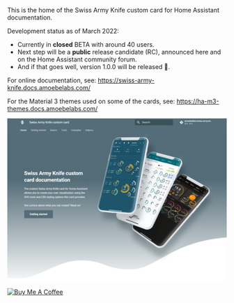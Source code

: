 This is the home of the Swiss Army Knife custom card for Home Assistant documentation.

Development status as of March 2022:

- Currently in **closed** BETA with around 40 users.
- Next step will be a **public** release candidate (RC), announced here and on the Home Assistant community forum.
- And if that goes well, version 1.0.0 will be released 🚀.

For online documentation, see: https://swiss-army-knife.docs.amoebelabs.com/

For the Material 3 themes used on some of the cards, see: https://ha-m3-themes.docs.amoebelabs.com/

![frontpage](sak-frontpage.png)

<a href="https://www.buymeacoffee.com/amoebelabs" target="_blank"><img src="https://cdn.buymeacoffee.com/buttons/v2/default-yellow.png" alt="Buy Me A Coffee" style="height: 60px !important;width: 217px !important;" ></a>
